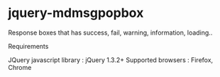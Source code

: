 jquery-mdmsgpopbox
==================

Response boxes that has success, fail, warning, information, loading..

Requirements

JQuery javascript library : jQuery 1.3.2+
Supported browsers : Firefox, Chrome
